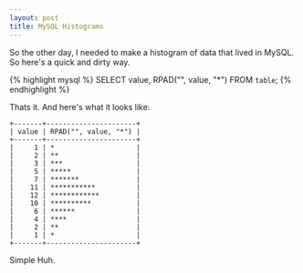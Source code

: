 ```yaml
---
layout: post
title: MySQL Histograms
---
```


So the other day, I needed to make a histogram of data that lived in MySQL.  So here's a quick and dirty way.

{% highlight mysql %}
    SELECT value, RPAD("", value, "*") FROM `table`;
{% endhighlight %}

Thats it.  And here's what it looks like:

    +-------+----------------------+
    | value | RPAD("", value, "*") |
    +-------+----------------------+
    |     1 | *                    |
    |     2 | **                   |
    |     3 | ***                  |
    |     5 | *****                |
    |     7 | *******              |
    |    11 | ***********          |
    |    12 | ************         |
    |    10 | **********           |
    |     6 | ******               |
    |     4 | ****                 |
    |     2 | **                   |
    |     1 | *                    |
    +-------+----------------------+

Simple Huh.
